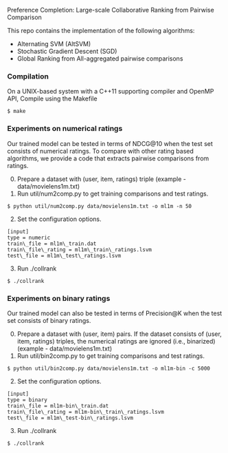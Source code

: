 Preference Completion: Large-scale Collaborative Ranking from Pairwise Comparison

This repo contains the implementation of the following algorithms:
- Alternating SVM (AltSVM)
- Stochastic Gradient Descent (SGD)
- Global Ranking from All-aggregated pairwise comparisons 

### Compilation
On a UNIX-based system with a C++11 supporting compiler and OpenMP API, Compile using the Makefile
```
$ make
```

### Experiments on numerical ratings
Our trained model can be tested in terms of NDCG@10 when the test set consists of numerical ratings. To compare with other rating based algorithms, we provide a code that extracts pairwise comparisons from ratings. 

0. Prepare a dataset with (user, item, ratings) triple (example - data/movielens1m.txt)
1. Run util/num2comp.py to get training comparisons and test ratings. 
```
$ python util/num2comp.py data/movielens1m.txt -o ml1m -n 50
```
2. Set the configuration options.
```
[input]
type = numeric
train\_file = ml1m\_train.dat
train\_file\_rating = ml1m\_train\_ratings.lsvm 
test\_file = ml1m\_test\_ratings.lsvm
```
3. Run ./collrank
```
$ ./collrank
```

### Experiments on binary ratings
Our trained model can also be tested in terms of Precision@K when the test set consists of binary ratings.

0. Prepare a dataset with (user, item) pairs. If the dataset consists of (user, item, ratings) triples, the numerical ratings are ignored (i.e., binarized) (example - data/movielens1m.txt)
1. Run util/bin2comp.py to get training comparisons and test ratings. 
```
$ python util/bin2comp.py data/movielens1m.txt -o ml1m-bin -c 5000
```
2. Set the configuration options.
```
[input]
type = binary
train\_file = ml1m-bin\_train.dat
train\_file\_rating = ml1m-bin\_train\_ratings.lsvm 
test\_file = ml1m\_test-bin\_ratings.lsvm
```
3. Run ./collrank
```
$ ./collrank
```


